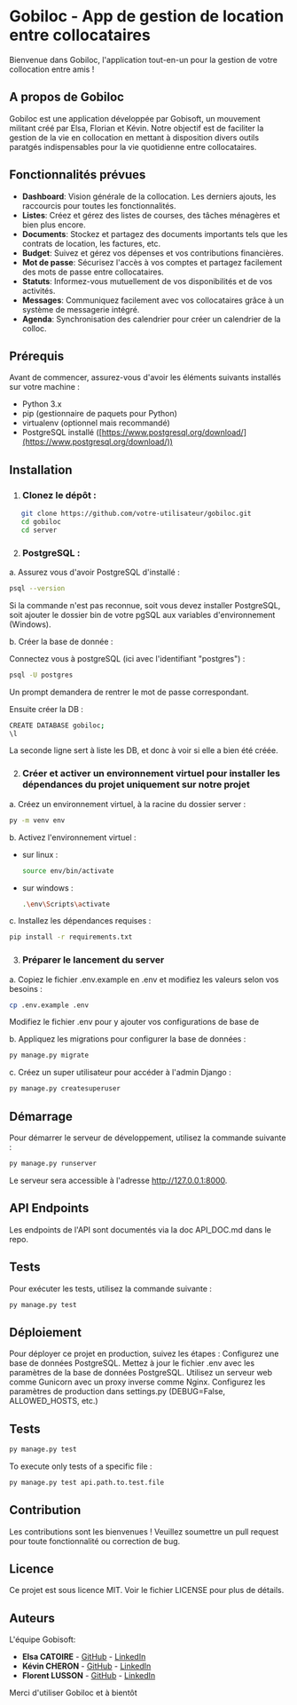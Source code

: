 # Gobiloc - App de gestion de location entre collocataires

Bienvenue dans Gobiloc, l'application tout-en-un pour la gestion de votre collocation entre amis !

## A propos de Gobiloc
Gobiloc est une application développée par Gobisoft, un mouvement militant créé par Elsa, Florian et Kévin. Notre objectif est de faciliter la gestion de la vie en collocation en mettant à disposition divers outils paratgés indispensables pour la vie quotidienne entre collocataires.

## Fonctionnalités prévues

- **Dashboard**: Vision générale de la collocation. Les derniers ajouts, les raccourcis pour toutes les fonctionnalités.
- **Listes**: Créez et gérez des listes de courses, des tâches ménagères et bien plus encore.
- **Documents**: Stockez et partagez des documents importants tels que les contrats de location, les factures, etc.
- **Budget**: Suivez et gérez vos dépenses et vos contributions financières.
- **Mot de passe**: Sécurisez l'accès à vos comptes et partagez facilement des mots de passe entre collocataires.
- **Statuts**: Informez-vous mutuellement de vos disponibilités et de vos activités.
- **Messages**: Communiquez facilement avec vos collocataires grâce à un système de messagerie intégré.
- **Agenda**: Synchronisation des calendrier pour créer un calendrier de la colloc.

## Prérequis

Avant de commencer, assurez-vous d'avoir les éléments suivants installés sur votre machine :
- Python 3.x
- pip (gestionnaire de paquets pour Python)
- virtualenv (optionnel mais recommandé)
- PostgreSQL installé ([https://www.postgresql.org/download/](https://www.postgresql.org/download/))

## Installation

1. ### Clonez le dépôt :
```bash
   git clone https://github.com/votre-utilisateur/gobiloc.git
   cd gobiloc
   cd server
```

2. ### PostgreSQL :

a. Assurez vous d'avoir PostgreSQL d'installé :

```bash
psql --version
```

Si la commande n'est pas reconnue, soit vous devez installer PostgreSQL, soit ajouter le dossier bin de votre pgSQL aux variables d'environnement (Windows).

b. Créer la base de donnée :

Connectez vous à postgreSQL (ici avec l'identifiant "postgres") :

```bash
psql -U postgres
```

Un prompt demandera de rentrer le mot de passe correspondant.

Ensuite créer la DB :

```bash
CREATE DATABASE gobiloc;
\l
```

La seconde ligne sert à liste les DB, et donc à voir si elle a bien été créée.

2. ### Créer et activer un environnement virtuel pour installer les dépendances du projet uniquement sur notre projet

a. Créez un environnement virtuel, à la racine du dossier server :
```bash
py -m venv env
```
b. Activez l'environnement virtuel :  
- sur linux :
    ```bash
    source env/bin/activate
    ```
- sur windows : 
    ```bash
    .\env\Scripts\activate
    ```
c. Installez les dépendances requises :
```bash
pip install -r requirements.txt
```

3. ### Préparer le lancement du server

a. Copiez le fichier .env.example en .env et modifiez les valeurs selon vos besoins :
```bash
cp .env.example .env
```
Modifiez le fichier .env pour y ajouter vos configurations de base de 

b. Appliquez les migrations pour configurer la base de données :
```bash
py manage.py migrate
```
c. Créez un super utilisateur pour accéder à l'admin Django :
```bash
py manage.py createsuperuser
```

## Démarrage

Pour démarrer le serveur de développement, utilisez la commande suivante :
```bash
py manage.py runserver
```
Le serveur sera accessible à l'adresse http://127.0.0.1:8000.

## API Endpoints

Les endpoints de l'API sont documentés via la doc API_DOC.md dans le repo.

## Tests

Pour exécuter les tests, utilisez la commande suivante :
```bash
py manage.py test
```

## Déploiement

Pour déployer ce projet en production, suivez les étapes :
Configurez une base de données PostgreSQL.
Mettez à jour le fichier .env avec les paramètres de la base de données PostgreSQL.
Utilisez un serveur web comme Gunicorn avec un proxy inverse comme Nginx.
Configurez les paramètres de production dans settings.py (DEBUG=False, ALLOWED_HOSTS, etc.)

## Tests

```bash
py manage.py test
```

To execute only tests of a specific file : 

```bash
py manage.py test api.path.to.test.file
```

## Contribution

Les contributions sont les bienvenues ! Veuillez soumettre un pull request pour toute fonctionnalité ou correction de bug.

## Licence

Ce projet est sous licence MIT. Voir le fichier LICENSE pour plus de détails.

## Auteurs
L'équipe Gobisoft:
- **Elsa CATOIRE** - [GitHub](https://github.com/elsacatoire) - [LinkedIn](https://www.linkedin.com/in/elsa-catoire-11402753/)
- **Kévin CHERON** - [GitHub](https://github.com/TheUtopy) - [LinkedIn](https://www.linkedin.com/in/kevin-cheron/)
- **Florent LUSSON** - [GitHub](https://github.com/FlorianLUSSON) - [LinkedIn](https://www.linkedin.com/in/florianlusson/)

Merci d'utiliser Gobiloc et à bientôt
